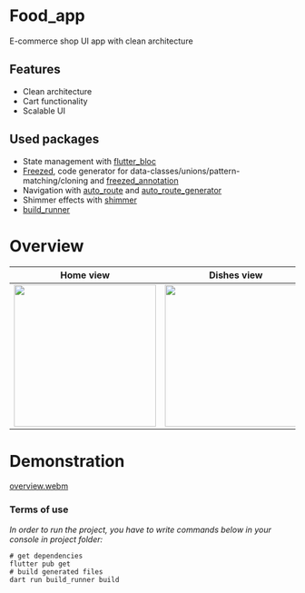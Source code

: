 # Food_app
E-commerce shop UI app with clean architecture 

## Features
- Clean architecture
- Cart functionality
- Scalable UI

## Used packages
- State management with [flutter_bloc](https://pub.dev/packages/flutter_bloc)
- [Freezed](https://pub.dev/packages/freezed), code generator for data-classes/unions/pattern-matching/cloning and [freezed_annotation](https://pub.dev/packages/freezed_annotation)
- Navigation with [auto_route](https://pub.dev/packages/auto_route) and [auto_route_generator](https://pub.dev/packages/auto_route_generator)
- Shimmer effects with [shimmer](https://pub.dev/packages/shimmer)
- [build_runner](https://pub.dev/packages/build_runner)



# Overview
| Home view | Dishes view | Filtering By Salads view | Dialog view | Cart View |
|-----------|---------------|-------------|----------------|------------|
|<img src="https://github.com/rel1nce/food_app/assets/101862863/cfab59cd-7a29-4a87-bdc2-708a24671692" width="250">|<img src="https://github.com/rel1nce/food_app/assets/101862863/0512d521-49e9-4336-864c-b917ba9ba2f8" width="250">|<img src="https://github.com/rel1nce/food_app/assets/101862863/bf6eb8fc-5d8e-482e-8795-a886d3516774" width="250">|<img src="https://github.com/rel1nce/food_app/assets/101862863/815d455f-d40b-4c2e-96ff-e5a3fdfdfc36" width="250">|<img src="https://github.com/rel1nce/food_app/assets/101862863/8e770e31-7e22-4504-8b66-6235d2d5931f" width="250">|

# Demonstration
[overview.webm](https://github.com/rel1nce/food_app/assets/101862863/b53c11ca-d39a-47ee-b82a-0acb91952eaf)

### Terms of use
*In order to run the project, you have to write commands below in your console in project folder:*
```
# get dependencies 
flutter pub get
# build generated files
dart run build_runner build
```
